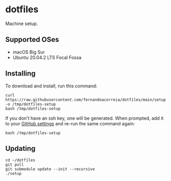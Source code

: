 # dotfiles

Machine setup.

## Supported OSes

- macOS Big Sur
- Ubuntu 20.04.2 LTS Focal Fossa

## Installing

To download and install, run this command:

```
curl https://raw.githubusercontent.com/fernandoacorreia/dotfiles/main/setup -o /tmp/dotfiles-setup
bash /tmp/dotfiles-setup
```

If you don't have an ssh key, one will be generated. When prompted, add it to your [GitHub settings](https://help.github.com/articles/adding-a-new-ssh-key-to-your-github-account/) and re-run the same command again:

```
bash /tmp/dotfiles-setup
```

## Updating

```
cd ~/dotfiles
git pull
git submodule update --init --recursive
./setup
```
